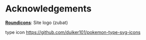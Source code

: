# Acknowledgements

**[Roundicons](https://roundicons.com/)**: Site logo (zubat)

type icon
https://github.com/duiker101/pokemon-type-svg-icons